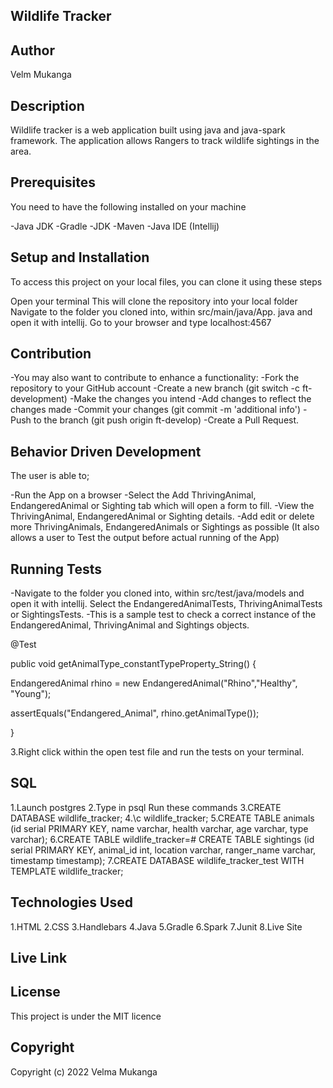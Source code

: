 ## Wildlife Tracker

## Author
Velm Mukanga

## Description
Wildlife tracker is a web application built using java and java-spark framework. The application allows Rangers to track wildlife sightings in the area.

## Prerequisites

You need to have the following installed on your machine

-Java JDK
-Gradle
-JDK
-Maven
-Java IDE (Intellij)

## Setup and Installation
To access this project on your local files, you can clone it using these steps

Open your terminal
This will clone the repository into your local folder
Navigate to the folder you cloned into, within src/main/java/App. java and open it with intellij.
Go to your browser and type localhost:4567



## Contribution

-You may also want to contribute to enhance a functionality:
-Fork the repository to your GitHub account
-Create a new branch (git switch -c ft-development)
-Make the changes you intend
-Add changes to reflect the changes made
-Commit your changes (git commit -m 'additional info')
-Push to the branch (git push origin ft-develop)
-Create a Pull Request.

## Behavior Driven Development
The user is able to;

-Run the App on a browser
-Select the Add ThrivingAnimal, EndangeredAnimal or Sighting tab which will open a form to fill.
-View the ThrivingAnimal, EndangeredAnimal or Sighting details.
-Add edit or delete more ThrivingAnimals, EndangeredAnimals or Sightings as possible (It also allows a user to Test the output before actual running of the App)

## Running Tests

-Navigate to the folder you cloned into, within src/test/java/models and open it with intellij. Select the EndangeredAnimalTests, ThrivingAnimalTests or SightingsTests.
-This is a sample test to check a correct instance of the EndangeredAnimal, ThrivingAnimal and Sightings objects.

@Test

public void getAnimalType_constantTypeProperty_String() {

EndangeredAnimal rhino = new EndangeredAnimal("Rhino","Healthy", "Young");

assertEquals("Endangered_Animal", rhino.getAnimalType());

}

3.Right click within the open test file and run the tests on your terminal.

## SQL

1.Launch postgres
2.Type in psql Run these commands
3.CREATE DATABASE wildlife_tracker;
4.\c wildlife_tracker;
5.CREATE TABLE animals (id serial PRIMARY KEY, name varchar, health varchar, age varchar, type varchar);
6.CREATE TABLE wildlife_tracker=# CREATE TABLE sightings (id serial PRIMARY KEY, animal_id int, location varchar, ranger_name varchar, timestamp timestamp);
7.CREATE DATABASE wildlife_tracker_test WITH TEMPLATE wildlife_tracker;

## Technologies Used

1.HTML
2.CSS
3.Handlebars
4.Java
5.Gradle
6.Spark
7.Junit
8.Live Site

## Live Link


## License

This project is under the MIT licence

## Copyright

Copyright (c) 2022 Velma Mukanga

